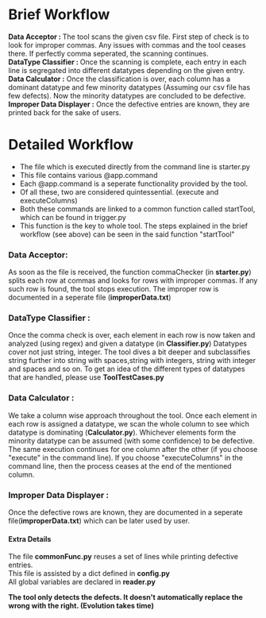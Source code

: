 <h1>Brief Workflow </h1>
<b> Data Acceptor : </b>
	The tool scans the given csv file. First step of check is to look for improper commas. Any issues with commas and the tool ceases there. If perfectly comma seperated, the scanning continues.<br>
<b> DataType Classifier : </b>
	Once the scanning is complete, each entry in each line is segregated into different datatypes depending on the given entry.<br>
<b> Data Calculator :</b>
	Once the classification is over, each column has a dominant datatype and few minority datatypes (Assuming our csv file has few defects). Now the minority datatypes are concluded to be defective.<br>
<b> Improper Data Displayer :</b>
	Once the defective entries are known, they are printed back for the sake of users.

<h1> Detailed Workflow</h1>
<ul>
<li>The file which is executed directly from the command line is starter.py</li>
<li>This file contains various @app.command</li>
<li>Each @app.command is a seperate functionality provided by the tool.</li>
<li>Of all these, two are considered quintessential. (execute and executeColumns)</li>
<li>Both these commands are linked to a common function called startTool, which can be found in trigger.py</li>
<li>This function is the key to whole tool. The steps explained in the brief workflow (see above) can be seen in the said function "startTool"</li>
</ul>

<h3>Data Acceptor:</h3>
As soon as the file is received, the function commaChecker (in <b>starter.py</b>) splits each row at commas and looks for rows with improper commas. If any such row is found, the tool stops execution. The improper row is documented in a seperate file (<b>improperData.txt</b>)
<h3>DataType Classifier :</h3>
Once the comma check is over, each element in each row is now taken and analyzed (using regex) and given a datatype (in <b>Classifier.py</b>)
Datatypes cover not just string, integer. The tool dives a bit deeper and subclassifies string further into string with spaces,string with integers, string with integer and spaces and so on.
To get an idea of the different types of datatypes that are handled, please use <b>ToolTestCases.py</b>
<h3>Data Calculator :</h3>
We take a column wise approach throughout the tool. Once each element in each row is assigned a datatype, we scan the whole column to see which datatype is dominating (<b>Calculator.py</b>). Whichever elements form the minority datatype can be assumed (with some confidence) to be defective.
The same execution continues for one column after the other (if you choose "execute" in the command line).
If you choose "executeColumns" in the command line, then the process ceases at the end of the mentioned column.
<h3>Improper Data Displayer : </h3>
Once the defective rows are known, they are documented in a seperate file(<b>improperData.txt</b>) which can be later used by user.

<h4>Extra Details</h4>
<p>
The file <b>commonFunc.py</b> reuses a set of lines while printing defective entries.<br>
This file is assisted by a dict defined in <b>config.py</b><br>
All global variables are declared in <b>reader.py</b>
</p>

<b> The tool only detects the defects. It doesn't automatically replace the wrong with the right. (Evolution takes time) </b>